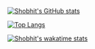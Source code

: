 [![Shobhit's GitHub stats](https://github-readme-stats.vercel.app/api?username=shobhitshri&&count_private=true&show_icons=true&theme=dracula)](https://github.com/anuraghazra/github-readme-stats)

[![Top Langs](https://github-readme-stats.vercel.app/api/top-langs/?username=shobhitshri&layout=compact)](https://github.com/anuraghazra/github-readme-stats)

[![Shobhit's wakatime stats](https://github-readme-stats.vercel.app/api/wakatime?username=shobhitshri&layout=compact)](https://github.com/anuraghazra/github-readme-stats)


<!--
**shobhitshri/shobhitshri** is a ✨ _special_ ✨ repository because its `README.md` (this file) appears on your GitHub profile.

Here are some ideas to get you started:

- 🔭 I’m currently working on ...
- 🌱 I’m currently learning ...
- 👯 I’m looking to collaborate on ...
- 🤔 I’m looking for help with ...
- 💬 Ask me about ...
- 📫 How to reach me: ...
- 😄 Pronouns: ...
- ⚡ Fun fact: ...
-->

